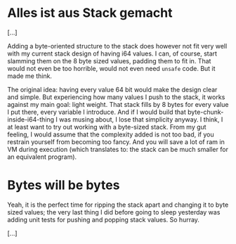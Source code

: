 # Alles ist aus Stack gemacht

[...]

Adding a byte-oriented structure to the stack does however not fit very well with my current 
stack design of having i64 values. I can, of course, start slamming them on the 8 byte sized 
values, padding them to fit in. That would not even be too horrible, would not even need 
`unsafe` code. But it made me think.

The original idea: having every value 64 bit would make the design clear and simple. But 
experiencing how many values I push to the stack, it works against my main goal: light 
weight. That stack fills by 8 bytes for every value I put there, every variable I 
introduce. And if I would build that byte-chunk-inside-i64-thing I was musing about, 
I lose that simplicity anyway. I think, I at least want to try out working with a 
byte-sized stack. From my gut feeling, I would assume that the complexity added is 
not too bad, if you restrain yourself from becoming too fancy. And you will save a lot 
of ram in VM during execution (which translates to: the stack can be much smaller 
for an equivalent program).


# Bytes will be bytes

Yeah, it is the perfect time for ripping the stack apart and changing it to byte sized values;
the very last thing I did before going to sleep yesterday was adding unit tests for pushing 
and popping stack values. So hurray.

[...]